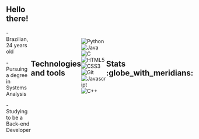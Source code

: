 <div style="display: flex; align-items: center;">
  <div>
    <h2>Hello there!</h2>
    <p>- Brazilian, 24 years old 
    <p>- Pursuing a degree in Systems Analysis
    <p>- Studying to be a Back-end Developer
  </div>
  </tr>
</table>

<h2>Technologies and tools</h2>

  #### 
![Python](https://img.shields.io/badge/python-100000?style=for-the-badge&logo=python&logoColor=blue)
![Java](https://img.shields.io/badge/Java-100000?style=for-the-badge&logo=CoffeeScript)
![C](https://img.shields.io/badge/C-100000?style=for-the-badge&logo=C&logoColor=gray)
![HTML5](https://img.shields.io/badge/html-100000?style=for-the-badge&logo=html5)
![CSS3](https://img.shields.io/badge/css3-100000?style=for-the-badge&logo=css3&logoColor=blue)
![Git](https://img.shields.io/badge/git-100000?style=for-the-badge&logo=git)
![Javascript](https://img.shields.io/badge/javascript-100000?style=for-the-badge&logo=JavaScript)
![C++](https://img.shields.io/badge/C++-100000?style=for-the-badge&logo=cplusplus)

<h2> Stats :globe_with_meridians: </h2>

|![](http://github-profile-summary-cards.vercel.app/api/cards/profile-details?username=sandypiropo&theme=swift)|![](http://github-profile-summary-cards.vercel.app/api/cards/productive-time?username=sandypiropo&theme=swift&utcOffset=8)|
|---|---|

<table style="margin: 0 auto;" align="center">
  <tr>
    <td>
      <img height="170px" src="https://github-readme-streak-stats.herokuapp.com/?user=sandypiropo&theme=swift&hide_border=false"/>
    </td>
    <td>
      <img height="170px" src="https://github-readme-stats.vercel.app/api/top-langs/?username=sandypiropo&layout=compact&theme=swift&count_private=true"/>
    </td>
  </tr>
</table>

